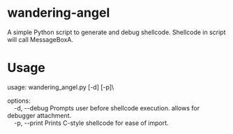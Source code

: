 # wandering-angel
A simple Python script to generate and debug shellcode. Shellcode in script will call MessageBoxA.

# Usage
usage: wandering_angel.py [-d] [-p]\

options:\
&nbsp;&nbsp;&nbsp;&nbsp;-d, --debug  Prompts user before shellcode execution. allows for debugger attachment.\
&nbsp;&nbsp;&nbsp;&nbsp;-p, --print  Prints C-style shellcode for ease of import.
